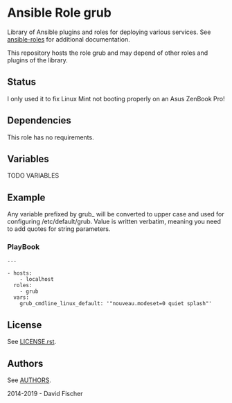 # Ansible Role grub

Library of Ansible plugins and roles for deploying various services.
See [ansible-roles](https://github.com/davidfischer-ch/ansible-roles) for additional documentation.

This repository hosts the role grub and may depend of other roles and plugins of the library.

## Status

I only used it to fix Linux Mint not booting properly on an Asus ZenBook Pro!

## Dependencies

This role has no requirements.

## Variables

TODO VARIABLES

## Example

Any variable prefixed by grub_ will be converted to upper case and used for
configuring /etc/default/grub. Value is written verbatim, meaning you need
to add quotes for string parameters.

### PlayBook

```
---

- hosts:
    - localhost
  roles:
    - grub
  vars:
    grub_cmdline_linux_default: '"nouveau.modeset=0 quiet splash"'
```

## License

See [LICENSE.rst](LICENSE.rst).

## Authors

See [AUTHORS](AUTHORS).

2014-2019 - David Fischer
